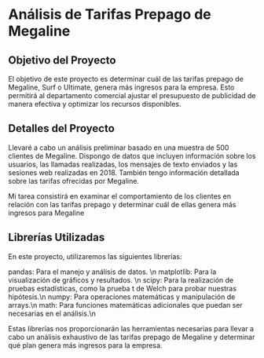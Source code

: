 # Análisis de Tarifas Prepago de Megaline

## Objetivo del Proyecto
El objetivo de este proyecto es determinar cuál de las tarifas prepago de Megaline, Surf o Ultimate, genera más ingresos para la empresa. Esto permitirá al departamento comercial ajustar el presupuesto de publicidad de manera efectiva y optimizar los recursos disponibles.

## Detalles del Proyecto
Llevaré a cabo un análisis preliminar basado en una muestra de 500 clientes de Megaline. Dispongo de datos que incluyen información sobre los usuarios, las llamadas realizadas, los mensajes de texto enviados y las sesiones web realizadas en 2018. También tengo información detallada sobre las tarifas ofrecidas por Megaline.

Mi tarea consistirá en examinar el comportamiento de los clientes en relación con las tarifas prepago y determinar cuál de ellas genera más ingresos para Megaline

## Librerías Utilizadas
En este proyecto, utilizaremos las siguientes librerías:

pandas: Para el manejo y análisis de datos. \n
matplotlib: Para la visualización de gráficos y resultados. \n
scipy: Para la realización de pruebas estadísticas, como la prueba t de Welch para probar nuestras hipótesis.\n
numpy: Para operaciones matemáticas y manipulación de arrays.\n
math: Para funciones matemáticas adicionales que puedan ser necesarias en el análisis.\n

Estas librerías nos proporcionarán las herramientas necesarias para llevar a cabo un análisis exhaustivo de las tarifas prepago de Megaline y determinar qué plan genera más ingresos para la empresa.
